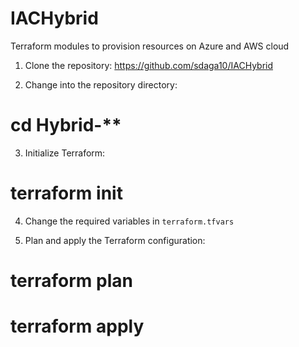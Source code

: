 # IACHybrid
Terraform modules to provision resources on Azure and AWS cloud

1. Clone the repository:
https://github.com/sdaga10/IACHybrid

2. Change into the repository directory:

# cd Hybrid-**

3. Initialize Terraform:

# terraform init

4. Change the required variables in `terraform.tfvars`

5. Plan and apply the Terraform configuration:

# terraform plan

# terraform apply
